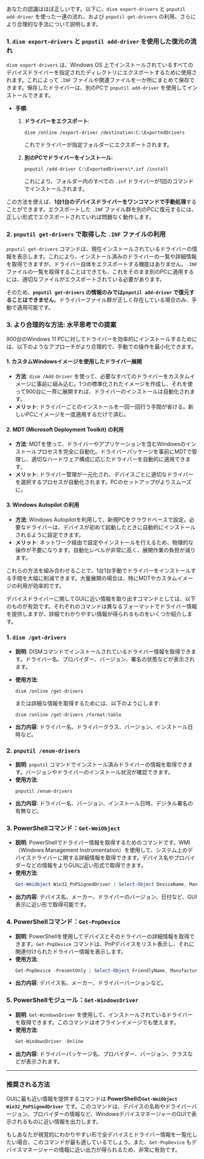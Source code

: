 あなたの認識はほぼ正しいです。以下に、`dism export-drivers` と `pnputil add-driver` を使った一連の流れ、および `pnputil get-drivers` の利用、さらにより合理的な手法について説明します。

### 1. `dism export-drivers` と `pnputil add-driver` を使用した復元の流れ

`dism export-drivers` は、Windows OS 上でインストールされているすべてのデバイスドライバーを指定されたディレクトリにエクスポートするために使用されます。これによって `.INF` ファイルや関連ファイルを一か所にまとめて保存できます。保存したドライバーは、別のPCで `pnputil add-driver` を使用してインストールできます。

- **手順**:
  1. **ドライバーをエクスポート**: 
     ```
     dism /online /export-driver /destination:C:\ExportedDrivers
     ```
     これでドライバーが指定フォルダーにエクスポートされます。
  
  2. **別のPCでドライバーをインストール**:
     ```
     pnputil /add-driver C:\ExportedDrivers\*.inf /install
     ```
     これにより、フォルダー内のすべての `.inf` ドライバーが1回のコマンドでインストールされます。

この方法を使えば、**1台1台のデバイスドライバーをワンコマンドで手動処理**することができます。エクスポートした `.INF` ファイル群を別のPCに復元するには、正しい形式でエクスポートされていれば問題なく動作します。

### 2. `pnputil get-drivers` で取得した `.INF` ファイルの利用

`pnputil get-drivers` コマンドは、現在インストールされているドライバーの情報を表示します。これにより、インストール済みのドライバーの一覧や詳細情報を取得できますが、ドライバー自体をエクスポートする機能はありません。`.INF` ファイルの一覧を取得することはできても、これをそのまま別のPCに適用するには、適切なファイルがエクスポートされている必要があります。

そのため、**`pnputil get-drivers` の情報のみでは`pnputil add-driver` で復元することはできません**。ドライバーファイル群が正しく存在している場合のみ、手動で適用可能です。

### 3. より合理的な方法: 水平思考での提案

900台のWindows 11 PCに対してドライバーを効率的にインストールするためには、以下のようなアプローチがより合理的で、手動での操作を最小化できます。

#### 1. **カスタムWindowsイメージを使用したドライバー展開**
   - **方法**: `dism /Add-Driver` を使って、必要なすべてのドライバーをカスタムイメージに事前に組み込む。1つの標準化されたイメージを作成し、それを使って900台に一斉に展開すれば、ドライバーのインストールは自動化されます。
   - **メリット**: ドライバーごとのインストールを一回一回行う手間が省ける。新しいPCにイメージを一度適用するだけで済む。

#### 2. **MDT (Microsoft Deployment Toolkit) の利用**
   - **方法**: MDTを使って、ドライバーやアプリケーションを含むWindowsのインストールプロセスを完全に自動化。ドライバーパッケージを事前にMDTで管理し、適切なハードウェア構成に応じたドライバーを自動的に適用できます。
   - **メリット**: ドライバー管理が一元化され、デバイスごとに適切なドライバーを選択するプロセスが自動化されます。PCのセットアップがよりスムーズに。

#### 3. **Windows Autopilot の利用**
   - **方法**: Windows Autopilotを利用して、新規PCをクラウドベースで設定。必要なドライバーは、デバイスが初めて起動したときに自動的にインストールされるように設定できます。
   - **メリット**: ネットワーク経由で設定やインストールを行えるため、物理的な操作が不要になります。自動化レベルが非常に高く、展開作業の負担が減ります。

これらの方法を組み合わせることで、1台1台手動でドライバーをインストールする手間を大幅に削減できます。大量展開の場合は、特にMDTやカスタムイメージの利用が効率的です。



デバイスドライバーに関してGUIに近い情報を取り出すコマンドとしては、以下のものが有効です。それぞれのコマンドは異なるフォーマットでドライバー情報を提供しますが、詳細でわかりやすい情報が得られるものをいくつか紹介します。

### 1. **`dism /get-drivers`**
   - **説明**: DISMコマンドでインストールされているドライバー情報を取得できます。ドライバー名、プロバイダー、バージョン、署名の状態などが表示されます。
   - **使用方法**:
     ```
     dism /online /get-drivers
     ```
     または詳細な情報を取得するためには、以下のようにします:
     ```
     dism /online /get-drivers /format:table
     ```

   - **出力内容**: ドライバー名、ドライバークラス、バージョン、インストール日時など。

### 2. **`pnputil /enum-drivers`**
   - **説明**: `pnputil` コマンドでインストール済みドライバーの情報を取得できます。バージョンやドライバーのインストール状況が確認できます。
   - **使用方法**:
     ```
     pnputil /enum-drivers
     ```
   - **出力内容**: ドライバー名、バージョン、インストール日時、デジタル署名の有無など。

### 3. **PowerShellコマンド：`Get-WmiObject`**
   - **説明**: PowerShellでドライバー情報を取得するためのコマンドです。WMI（Windows Management Instrumentation）を使用して、システム上のデバイスドライバーに関する詳細情報を取得できます。デバイス名やプロバイダーなどの情報をよりGUIに近い形式で取得できます。
   - **使用方法**:
     ```powershell
     Get-WmiObject Win32_PnPSignedDriver | Select-Object DeviceName, Manufacturer, DriverVersion, DriverDate
     ```
   - **出力内容**: デバイス名、メーカー、ドライバーのバージョン、日付など、GUI表示に近い形で取得可能です。

### 4. **PowerShellコマンド：`Get-PnpDevice`**
   - **説明**: PowerShellを使用してデバイスとそのドライバーの詳細情報を取得できます。`Get-PnpDevice` コマンドは、PnPデバイスをリスト表示し、それに関連付けられたドライバー情報を表示します。
   - **使用方法**:
     ```powershell
     Get-PnpDevice -PresentOnly | Select-Object FriendlyName, Manufacturer, DriverVersion
     ```
   - **出力内容**: デバイス名、メーカー、ドライバーバージョンなど。

### 5. **PowerShellモジュール：`Get-WindowsDriver`**
   - **説明**: `Get-WindowsDriver` を使用して、インストールされているドライバーを取得できます。このコマンドはオフラインイメージでも使えます。
   - **使用方法**:
     ```powershell
     Get-WindowsDriver -Online
     ```
   - **出力内容**: ドライバーパッケージ名、プロバイダー、バージョン、クラスなどが表示されます。

---

### 推奨される方法
GUIに最も近い情報を提供するコマンドは **PowerShellの`Get-WmiObject Win32_PnPSignedDriver`** です。このコマンドは、デバイスの名称やドライバーバージョン、プロバイダーの情報など、WindowsデバイスマネージャーのGUIで表示されるものに近い情報を出力します。

もしあなたが視覚的にわかりやすい形で全デバイスとドライバー情報を一覧化したい場合、このコマンドが最も適しているでしょう。また、`Get-PnpDevice` もデバイスマネージャーの情報に近い出力が得られるため、非常に有効です。